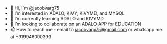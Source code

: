 - 👋 Hi, I’m @jacobvarg75
- 👀 I’m interested in ADALO, KIVY, KIVYMD, and MYSQL
- 🌱 I’m currently learning ADALO and KIVYMD
- 💞️ I’m looking to collaborate on an ADALO APP for EDUCATION
- 📫 How to reach me - email to jacobvarg75@gmail.com or whatsapp me at +919946000393

<!---
jacobvarg75/jacobvarg75 is a ✨ special ✨ repository because its `README.md` (this file) appears on your GitHub profile.
You can click the Preview link to take a look at your changes.
--->
